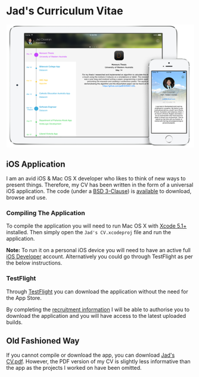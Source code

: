 # Jad's Curriculum Vitae

![image](cover_image.png)

## iOS Application

I am an avid iOS & Mac OS X developer who likes to think of new ways to present things. Therefore, my CV has been written in the form of a universal iOS application. The code (under a [BSD 3-Clause](http://opensource.org/licenses/BSD-3-Clause)) is [available](https://github.com/jad6/CV/releases) to download, browse and use.

### Compiling The Application

To compile the application you will need to run Mac OS X with [Xcode 5.1+](https://developer.apple.com/xcode/) installed. Then simply open the ```Jad's CV.xcodeproj``` file and run the application.

**Note:** To run it on a personal iOS device you will need to have an active full [iOS Developer](https://developer.apple.com/programs/ios/) account. Alternatively you could go through TestFlight as per the below instructions.

### TestFlight

Through [TestFlight](http://help.testflightapp.com/customer/portal/articles/402851-testflight-faq) you can download the application without the need for the App Store.

By completing the [recruitment information](http://tflig.ht/1gycrc2) I will be able to authorise you to download the application and you will have access to the latest uploaded builds.

## Old Fashioned Way

If you cannot compile or download the app, you can download [Jad's CV.pdf](https://raw.githubusercontent.com/jad6/CV/master/Jad's%20CV.pdf). However, the PDF version of my CV is slightly less informative than the app as the projects I worked on have been omitted.
